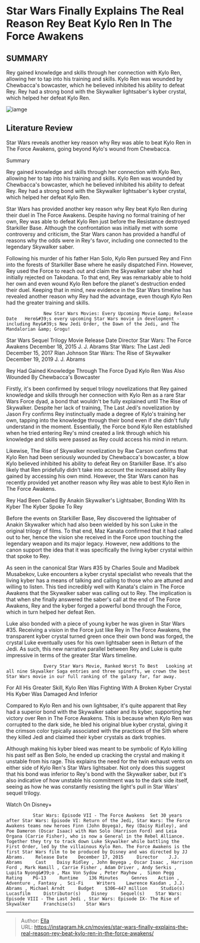 # Star Wars Finally Explains The Real Reason Rey Beat Kylo Ren In The Force Awakens


## SUMMARY 



  Rey gained knowledge and skills through her connection with Kylo Ren, allowing her to tap into his training and skills.   Kylo Ren was wounded by Chewbacca&#39;s bowcaster, which he believed inhibited his ability to defeat Rey.   Rey had a strong bond with the Skywalker lightsaber&#39;s kyber crystal, which helped her defeat Kylo Ren.  

![iamge]()

## Literature Review

Star Wars reveals another key reason why Rey was able to beat Kylo Ren in The Force Awakens, going beyond Kylo&#39;s wound from Chewbacca.


Summary

  Rey gained knowledge and skills through her connection with Kylo Ren, allowing her to tap into his training and skills.   Kylo Ren was wounded by Chewbacca&#39;s bowcaster, which he believed inhibited his ability to defeat Rey.   Rey had a strong bond with the Skywalker lightsaber&#39;s kyber crystal, which helped her defeat Kylo Ren.  





Star Wars has provided another key reason why Rey beat Kylo Ren during their duel in The Force Awakens. Despite having no formal training of her own, Rey was able to defeat Kylo Ren just before the Resistance destroyed Starkiller Base. Although the confrontation was initially met with some controversy and criticism, the Star Wars canon has provided a handful of reasons why the odds were in Rey&#39;s favor, including one connected to the legendary Skywalker saber.




Following his murder of his father Han Solo, Kylo Ren pursued Rey and Finn into the forests of Starkiller Base where he easily dispatched Finn. However, Rey used the Force to reach out and claim the Skywalker saber she had initially rejected on Takodana. To that end, Rey was remarkably able to hold her own and even wound Kylo Ren before the planet&#39;s destruction ended their duel. Keeping that in mind, new evidence in the Star Wars timeline has revealed another reason why Rey had the advantage, even though Kylo Ren had the greater training and skills.

                  New Star Wars Movies: Every Upcoming Movie &amp; Release Date   Here&#39;s every upcoming Star Wars movie in development - including Rey&#39;s New Jedi Order, the Dawn of the Jedi, and The Mandalorian &amp; Grogu!   

 Star Wars Sequel Trilogy Movie  Release Date  Director   Star Wars: The Force Awakens  December 18, 2015  J. J. Abrams   Star Wars: The Last Jedi  December 15, 2017  Rian Johnson   Star Wars: The Rise of Skywalker  December 19, 2019  J. J. Abrams   







 Rey Had Gained Knowledge Through The Force Dyad 
Kylo Ren Was Also Wounded By Chewbacca&#39;s Bowcaster
         

Firstly, it&#39;s been confirmed by sequel trilogy novelizations that Rey gained knowledge and skills through her connection with Kylo Ren as a rare Star Wars Force dyad, a bond that wouldn&#39;t be fully explained until The Rise of Skywalker. Despite her lack of training, The Last Jedi&#39;s novelization by Jason Fry confirms Rey instinctually made a degree of Kylo&#39;s training her own, tapping into the knowledge through their bond even if she didn&#39;t fully understand in the moment. Essentially, the Force bond Kylo Ren established when he tried entering Rey&#39;s mind created a link through which his knowledge and skills were passed as Rey could access his mind in return.

Likewise, The Rise of Skywalker novelization by Rae Carson confirms that Kylo Ren had been seriously wounded by Chewbacca&#39;s bowcaster, a blow Kylo believed inhibited his ability to defeat Rey on Starkiller Base. It&#39;s also likely that Ren pridefully didn&#39;t take into account the increased ability Rey gained by accessing his own mind. However, the Star Wars canon has recently provided yet another reason why Rey was able to best Kylo Ren in The Force Awakens.





 



 Rey Had Been Called By Anakin Skywalker&#39;s Lightsaber, Bonding With Its Kyber 
The Kyber Spoke To Rey
          

Before the events on Starkiller Base, Rey discovered the lightsaber of Anakin Skywalker which had also been wielded by his son Luke in the original trilogy of films. To that end, Maz Kanata confirmed that it had called out to her, hence the vision she received in the Force upon touching the legendary weapon and its major legacy. However, new additions to the canon support the idea that it was specifically the living kyber crystal within that spoke to Rey.

As seen in the canonical Star Wars #35 by Charles Soule and Madibek Musabekov, Luke encounters a kyber crystal specialist who reveals that the living kyber has a means of talking and calling to those who are attuned and willing to listen. This tied incredibly well with Kanata&#39;s claim in The Force Awakens that the Skywalker saber was calling out to Rey. The implication is that when she finally answered the saber&#39;s call at the end of The Force Awakens, Rey and the kyber forged a powerful bond through the Force, which in turn helped her defeat Ren.




Luke also bonded with a piece of young kyber he was given in Star Wars #35. Receiving a vision in the Force just like Rey in The Force Awakens, the transparent kyber crystal turned green once their own bond was forged, the crystal Luke eventually uses for his own lightsaber seen in Return of the Jedi. As such, this new narrative parallel between Rey and Luke is quite impressive in terms of the greater Star Wars timeline.

                  Every Star Wars Movie, Ranked Worst To Best   Looking at all nine Skywalker Saga entries and three spinoffs, we crown the best Star Wars movie in our full ranking of the galaxy far, far away.   



 For All His Greater Skill, Kylo Ren Was Fighting With A Broken Kyber Crystal 
His Kyber Was Damaged And Inferior
          

Compared to Kylo Ren and his own lightsaber, it&#39;s quite apparent that Rey had a superior bond with the Skywalker saber and its kyber, supporting her victory over Ren in The Force Awakens. This is because when Kylo Ren was corrupted to the dark side, he bled his original blue kyber crystal, giving it the crimson color typically associated with the practices of the Sith where they killed Jedi and claimed their kyber crystals as dark trophies.




Although making his kyber bleed was meant to be symbolic of Kylo killing his past self as Ben Solo, he ended up cracking the crystal and making it unstable from his rage. This explains the need for the twin exhaust vents on either side of Kylo Ren&#39;s Star Wars lightsaber. Not only does this suggest that his bond was inferior to Rey&#39;s bond with the Skywalker saber, but it&#39;s also indicative of how unstable his commitment was to the dark side itself, seeing as how he was constantly resisting the light&#39;s pull in Star Wars&#39; sequel trilogy.

Watch On Disney&#43;

              Star Wars: Episode VII - The Force Awakens  Set 30 years after Star Wars: Episode VI: Return of the Jedi, Star Wars: The Force Awakens teams new heroes Finn (John Boyega), Rey (Daisy Ridley), and Poe Dameron (Oscar Isaac) with Han Solo (Harrison Ford) and Leia Organa (Carrie Fisher), who is now a General in the Rebel Alliance. Together they try to track down Luke Skywalker while battling the First Order, led by the villainous Kylo Ren. The Force Awakens is the first Star Wars film to be produced by Disney and was directed by JJ Abrams.    Release Date    December 17, 2015     Director    J.J. Abrams     Cast    Daisy Ridley , John Boyega , Oscar Isaac , Harrison Ford , Mark Hamill , Carrie Fisher , Adam Driver , Andy Serkis , Lupita Nyong&#39;o , Max Von Sydow , Peter Mayhew ,  Simon Pegg     Rating    PG-13     Runtime    136 Minutes     Genres    Action , Adventure , Fantasy ,  Sci-Fi     Writers    Lawrence Kasdan , J.J. Abrams , Michael Arndt     Budget    $306–447 million     Studio(s)    Lucasfilm     Distributor(s)    Disney     Sequel(s)    Star Wars: Episode VIII - The Last Jedi , Star Wars: Episode IX- The Rise of Skywalker     Franchise(s)    Star Wars      


---

> Author: [Ella](https://instagram.hk.cn/)  
> URL: https://instagram.hk.cn/movies/star-wars-finally-explains-the-real-reason-rey-beat-kylo-ren-in-the-force-awakens/  

